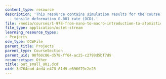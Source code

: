 ```yaml
---
content_type: resource
description: 'This resource contains simulation results for the course projects: NAMD
  - tensile deformation 0.001 rate (DCD).'
file: /media/courses/1-978-from-nano-to-macro-introduction-to-atomistic-modeling-techniques-january-iap-2007/3d764ead4ed4e47881d9e696679c2e23_out_small_001.dcd
file_type: application/octet-stream
learning_resource_types:
- Projects
ocw_type: OCWFile
parent_title: Projects
parent_type: CourseSection
parent_uid: 90f60c06-d578-ff04-ac25-c2799d5bf7d9
resourcetype: Other
title: out_small_001.dcd
uid: 3d764ead-4ed4-e478-81d9-e696679c2e23
---
```

